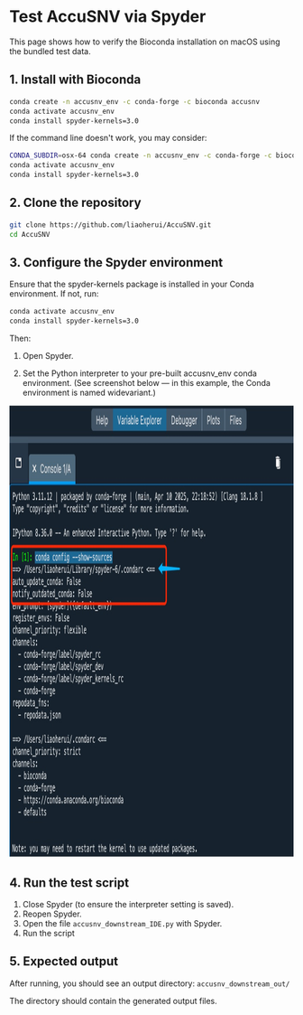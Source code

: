 # Test AccuSNV via Spyder

This page shows how to verify the Bioconda installation on macOS using the bundled test data.

## 1. Install with Bioconda

```bash
conda create -n accusnv_env -c conda-forge -c bioconda accusnv
conda activate accusnv_env
conda install spyder-kernels=3.0
```
If the command line doesn't work, you may consider:

```bash
CONDA_SUBDIR=osx-64 conda create -n accusnv_env -c conda-forge -c bioconda accusnv_env
conda activate accusnv_env
conda install spyder-kernels=3.0
```

## 2. Clone the repository

```bash
git clone https://github.com/liaoherui/AccuSNV.git
cd AccuSNV
```


## 3. Configure the Spyder environment

Ensure that the spyder-kernels package is installed in your Conda environment. If not, run:

```bash
conda activate accusnv_env
conda install spyder-kernels=3.0
```

Then:

1. Open Spyder.

2. Set the Python interpreter to your pre-built accusnv_env conda environment. (See screenshot below — in this example, the Conda environment is named widevariant.)

<img src="https://github.com/liaoherui/AccuSNV/blob/main/readme_files/spyder_step1.jpg" width = "900" height = "800" >

## 4. Run the test script

1. Close Spyder (to ensure the interpreter setting is saved).
2. Reopen Spyder.
3. Open the file `accusnv_downstream_IDE.py` with Spyder.
4. Run the script

## 5. Expected output

After running, you should see an output directory: `accusnv_downstream_out/`

The directory should contain the generated output files.

